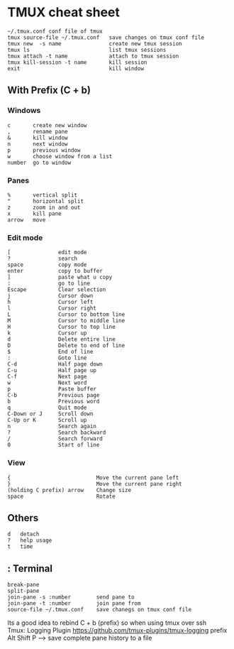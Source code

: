 # TMUX cheat sheet

    ~/.tmux.conf conf file of tmux  
    tmux source-file ~/.tmux.conf   save changes on tmux conf file  
    tmux new  -s name               create new tmux session  
    tmux ls                         list tmux sessions  
    tmux attach -t name             attach to tmux session  
    tmux kill-session -t name       kill session    
    exit                            kill window



## With Prefix  (C + b)  

### Windows

    c       create new window 
    ,       rename pane  
    &       kill window  
    n       next window  
    p       previous window  
    w       choose window from a list
    number  go to window  

### Panes
    %       vertical split  
    "       horizontal split  
    z       zoom in and out  
    x       kill pane  
    arrow   move 

### Edit mode
    [               edit mode  
    ?               search  
    space           copy mode  
    enter           copy to buffer  
    ]               paste what u copy 
    :               go to line  
    Escape          Clear selection                      
    j    	        Cursor down                    
    h               Cursor left                       
    l               Cursor right                             
    L               Cursor to bottom line   
    M               Cursor to middle line                     
    H               Cursor to top line                        
    k               Cursor up                                 
    d               Delete entire line                        
    D               Delete to end of line                     
    $               End of line                               
    :               Goto line                                 
    C-d             Half page down                         
    C-u             Half page up                           
    C-f             Next page                               
    w               Next word                             
    p               Paste buffer                         
    C-b             Previous page                           
    b               Previous word                             
    q               Quit mode                                 
    C-Down or J     Scroll down      
    C-Up or K       Scroll up                       
    n               Search again                              
    ?               Search backward                           
    /               Search forward                            
    0               Start of line                        




### View
    {                           Move the current pane left  
    }                           Move the current pane right
    (holding C prefix) arrow    Change size  
    space                       Rotate 


## Others
    d   detach  
    ?   help usage  
    t   time

## : Terminal
    break-pane  
    split-pane  
    join-pane -s :number  	    send pane to  
    join-pane -t :number  	    join pane from  
    source-file ~/.tmux.conf    save chanegs on tmux conf file


Its a good idea to rebind C + b (prefix) so when using tmux over ssh  
Tmux: Logging Plugin
https://github.com/tmux-plugins/tmux-logging
prefix Alt Shift P --> save complete pane history to a file


[//]: # ( 
Will remove that in another place
Terminal
Alt . + going throght history as argument
C a go to head
C e go to end
)


